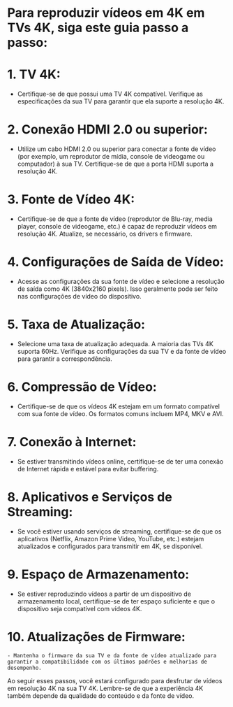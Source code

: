 # Para reproduzir vídeos em 4K em TVs 4K, siga este guia passo a passo:

# 1. **TV 4K:**
   - Certifique-se de que possui uma TV 4K compatível. Verifique as especificações da sua TV para garantir que ela suporte a resolução 4K.

# 2. **Conexão HDMI 2.0 ou superior:**
   - Utilize um cabo HDMI 2.0 ou superior para conectar a fonte de vídeo (por exemplo, um reprodutor de mídia, console de videogame ou computador) à sua TV. Certifique-se de que a porta HDMI suporta a resolução 4K.

# 3. **Fonte de Vídeo 4K:**
   - Certifique-se de que a fonte de vídeo (reprodutor de Blu-ray, media player, console de videogame, etc.) é capaz de reproduzir vídeos em resolução 4K. Atualize, se necessário, os drivers e firmware.

# 4. **Configurações de Saída de Vídeo:**
   - Acesse as configurações da sua fonte de vídeo e selecione a resolução de saída como 4K (3840x2160 pixels). Isso geralmente pode ser feito nas configurações de vídeo do dispositivo.

# 5. **Taxa de Atualização:**
   - Selecione uma taxa de atualização adequada. A maioria das TVs 4K suporta 60Hz. Verifique as configurações da sua TV e da fonte de vídeo para garantir a correspondência.

# 6. **Compressão de Vídeo:**
   - Certifique-se de que os vídeos 4K estejam em um formato compatível com sua fonte de vídeo. Os formatos comuns incluem MP4, MKV e AVI.

# 7. **Conexão à Internet:**
   - Se estiver transmitindo vídeos online, certifique-se de ter uma conexão de Internet rápida e estável para evitar buffering.

# 8. **Aplicativos e Serviços de Streaming:**
   - Se você estiver usando serviços de streaming, certifique-se de que os aplicativos (Netflix, Amazon Prime Video, YouTube, etc.) estejam atualizados e configurados para transmitir em 4K, se disponível.

# 9. **Espaço de Armazenamento:**
   - Se estiver reproduzindo vídeos a partir de um dispositivo de armazenamento local, certifique-se de ter espaço suficiente e que o dispositivo seja compatível com vídeos 4K.

# 10. **Atualizações de Firmware:**
    - Mantenha o firmware da sua TV e da fonte de vídeo atualizado para garantir a compatibilidade com os últimos padrões e melhorias de desempenho.

Ao seguir esses passos, você estará configurado para desfrutar de vídeos em resolução 4K na sua TV 4K. Lembre-se de que a experiência 4K também depende da qualidade do conteúdo e da fonte de vídeo.
